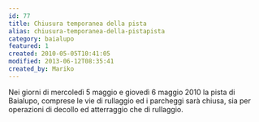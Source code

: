 ```yaml
---
id: 77
title: Chiusura temporanea della pista
alias: chiusura-temporanea-della-pistapista
category: baialupo
featured: 1
created: 2010-05-05T10:41:05
modified: 2013-06-12T08:35:41
created_by: Mariko
---
```

<p>
 Nei giorni di mercoledì 5 maggio e giovedì 6 maggio 2010 la pista di Baialupo, comprese le vie di rullaggio ed i parcheggi sarà chiusa, sia per operazioni di decollo ed atterraggio che di rullaggio.
 <br/>
 <br/>
</p>
